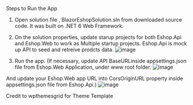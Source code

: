 Steps to Run the App
1.	Open solution file , BlazorEshopSolution.sln from downloaded source code. It was built on .NET 6 Web Framework.
2.	On the solution properties, update starup projects for both Eshop.Api and Eshop.Web to work as Multiple startup projects. Eshop.Api is mock up API to seed and retreive prodcts data.
![image](https://github.com/OneAndOnlySoe/EshopProdListing/assets/104401115/f437a8e7-b40a-45be-9802-6bbe87fc2597)


3.	Run the app.
(If necessary, update API BaseURLinside appsettings.json file from Eshop.Web Application, under www root folder.
![image](https://github.com/OneAndOnlySoe/EshopProdListing/assets/104401115/3f94e6e3-b9a7-431e-8ba7-8d6557a881b9)

And update your Eshop.Web app URL into CorsOriginURL property inside appsettings.json file from Eshop.Api.)
![image](https://github.com/OneAndOnlySoe/EshopProdListing/assets/104401115/574e2aa7-2bdb-41f5-9b61-d9fb902f2370)



Credit to wpthemesgrid for Theme Template

